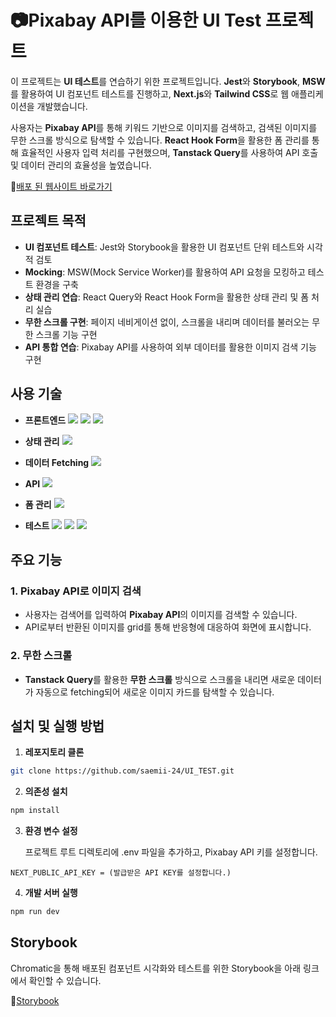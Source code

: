 # 📷Pixabay API를 이용한 UI Test 프로젝트

이 프로젝트는 **UI 테스트**를 연습하기 위한 프로젝트입니다. **Jest**와 **Storybook**, **MSW** 를 활용하여 UI 컴포넌트 테스트를 진행하고, **Next.js**와 **Tailwind CSS**로 웹 애플리케이션을 개발했습니다.

사용자는 **Pixabay API**를 통해 키워드 기반으로 이미지를 검색하고, 검색된 이미지를 무한 스크롤 방식으로 탐색할 수 있습니다. **React Hook Form**을 활용한 폼 관리를 통해 효율적인 사용자 입력 처리를 구현했으며, **Tanstack Query**를 사용하여 API 호출 및 데이터 관리의 효율성을 높였습니다.

🔗[배포 된 웹사이트 바로가기](https://ui-test-virid.vercel.app/)

## 프로젝트 목적

- **UI 컴포넌트 테스트**: Jest와 Storybook을 활용한 UI 컴포넌트 단위 테스트와 시각적 검토
- **Mocking**: MSW(Mock Service Worker)를 활용하여 API 요청을 모킹하고 테스트 환경을 구축
- **상태 관리 연습**: React Query와 React Hook Form을 활용한 상태 관리 및 폼 처리 실습
- **무한 스크롤 구현**: 페이지 네비게이션 없이, 스크롤을 내리며 데이터를 불러오는 무한 스크롤 기능 구현
- **API 통합 연습**: Pixabay API를 사용하여 외부 데이터를 활용한 이미지 검색 기능 구현

## 사용 기술

- **프론트엔드**
  <img src="https://img.shields.io/badge/React-61DAFB?style=for-the-badge&logo=React&logoColor=white"> <img src="https://img.shields.io/badge/Next.js-000000?style=for-the-badge&logo=Next.js&logoColor=white"> <img src="https://img.shields.io/badge/Tailwind%20CSS-38B2AC?style=for-the-badge&logo=Tailwind%20CSS&logoColor=white">

- **상태 관리**
  <img src="https://img.shields.io/badge/Zustand-0070F3?style=for-the-badge&logo=Zustand&logoColor=white">

- **데이터 Fetching**
  <img src="https://img.shields.io/badge/TanStack%20Query-FF4154?style=for-the-badge&logo=reactquery&logoColor=white">

- **API**
  <img src="https://img.shields.io/badge/Pixabay-FFCC00?style=for-the-badge&logo=Pixabay&logoColor=white">

- **폼 관리**
  <img src="https://img.shields.io/badge/React%20Hook%20Form-EC5990?style=for-the-badge&logo=React%20Hook%20Form&logoColor=white">

- **테스트**
  <img src="https://img.shields.io/badge/Jest-C21325?style=for-the-badge&logo=Jest&logoColor=white"> <img src="https://img.shields.io/badge/Storybook-FF4785?style=for-the-badge&logo=Storybook&logoColor=white"> <img src="https://img.shields.io/badge/MSW-47A2FF?style=for-the-badge&logo=MSW&logoColor=white">

## 주요 기능

### 1. **Pixabay API로 이미지 검색**

- 사용자는 검색어를 입력하여 **Pixabay API**의 이미지를 검색할 수 있습니다.
- API로부터 반환된 이미지를 grid를 통해 반응형에 대응하여 화면에 표시합니다.

### 2. **무한 스크롤**

- **Tanstack Query**를 활용한 **무한 스크롤** 방식으로 스크롤을 내리면 새로운 데이터가 자동으로 fetching되어 새로운 이미지 카드를 탐색할 수 있습니다.

## 설치 및 실행 방법

1. **레포지토리 클론**

```bash
git clone https://github.com/saemii-24/UI_TEST.git
```

2. **의존성 설치**

```bash
npm install
```

3. **환경 변수 설정**

   프로젝트 루트 디렉토리에 .env 파일을 추가하고, Pixabay API 키를 설정합니다.

```env
NEXT_PUBLIC_API_KEY = (발급받은 API KEY를 설정합니다.)
```

4. **개발 서버 실행**

```bash
npm run dev
```

## Storybook

Chromatic을 통해 배포된 컴포넌트 시각화와 테스트를 위한 Storybook을 아래 링크에서 확인할 수 있습니다.

🔗[Storybook](https://6728c81a31a148aa35ef7e13-exrexqzpjh.chromatic.com/?path=/docs/configure-your-project--docs)
